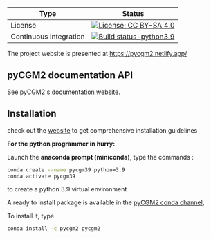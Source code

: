 
| Type | Status |
|---|---|
| License | [![License: CC BY-SA 4.0](https://licensebuttons.net/l/by-sa/4.0/80x15.png)](https://creativecommons.org/licenses/by-sa/4.0/)  |
| Continuous integration | [![Build status-python3.9](https://github.com/pyCGM2/pyCGM2/actions/workflows/python-package-conda.yml/badge.svg)](https://github.com/pyCGM2/pyCGM2/actions/) |



The project website is presented at <https://pycgm2.netlify.app/>

## pyCGM2 documentation API

See pyCGM2's [documentation website](https://pycgm2.github.io/pyCGM2/).


## Installation

check out the [website](https://pycgm2.netlify.app/installation/) to get comprehensive installation guidelines


**For the python programmer in hurry:** 

Launch the **anaconda prompt (miniconda)**,  type the commands :

```bash
conda create --name pycgm39 python=3.9
conda activate pycgm39
```
to create a python 3.9 virtual environment


A ready to install package is available in the [pyCGM2 conda channel](https://anaconda.org/pyCGM2), 

To install it, type 
```bash
conda install -c pycgm2 pycgm2
```
